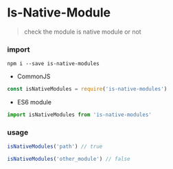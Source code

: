 # Is-Native-Module
> check the module is native module or not

### import

```shell
npm i --save is-native-modules
```

* CommonJS

```js
const isNativeModules = require('is-native-modules')
```

* ES6 module
```js
import isNativeModules from 'is-native-modules'
```

### usage

```js
isNativeModules('path') // true

isNativeModules('other_module') // false
```